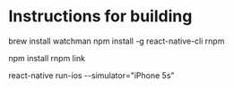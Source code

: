 
# Instructions for building

brew install watchman
npm install -g react-native-cli rnpm

npm install
rnpm link

react-native run-ios --simulator="iPhone 5s"